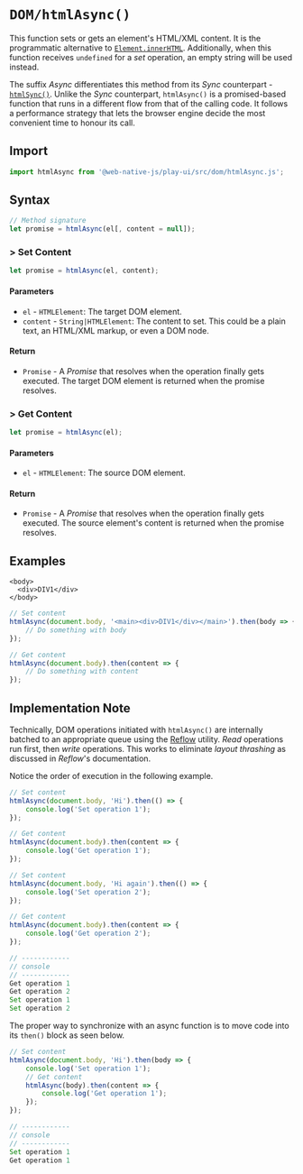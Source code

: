 # `DOM/htmlAsync()`

This function sets or gets an element's HTML/XML content. It is the programmatic alternative to [`Element.innerHTML`](https://developer.mozilla.org/en-US/docs/Web/API/Element/innerHTML). Additionally, when this function receives `undefined` for a _set_ operation, an empty string will be used instead.

The suffix _Async_ differentiates this method from its _Sync_ counterpart - [`htmlSync()`](/play-ui/api/dom/htmlsync.md). Unlike the _Sync_ counterpart, `htmlAsync()` is a promised-based function that runs in a different flow from that of the calling code. It follows a performance strategy that lets the browser engine decide the most convenient time to honour its call.

## Import

```javascript
import htmlAsync from '@web-native-js/play-ui/src/dom/htmlAsync.js';
```

## Syntax

```javascript
// Method signature
let promise = htmlAsync(el[, content = null]);
```

### &gt; Set Content

```javascript
let promise = htmlAsync(el, content);
```

#### Parameters

* `el` - `HTMLElement`: The target DOM element.
* `content` - `String|HTMLElement`: The content to set. This could be a plain text, an HTML/XML markup, or even a DOM node.

#### Return

* `Promise` - A _Promise_ that resolves when the operation finally gets executed. The target DOM element is returned when the promise resolves.

### &gt; Get Content

```javascript
let promise = htmlAsync(el);
```

#### Parameters

* `el` - `HTMLElement`: The source DOM element.

#### Return

* `Promise` - A _Promise_ that resolves when the operation finally gets executed. The source element's content is returned when the promise resolves.

## Examples

```markup
<body>
  <div>DIV1</div>
</body>
```

```javascript
// Set content
htmlAsync(document.body, '<main><div>DIV1</div></main>').then(body => {
    // Do something with body
});

// Get content
htmlAsync(document.body).then(content => {
    // Do something with content
});
```

## Implementation Note
Technically, DOM operations initiated with `htmlAsync()` are internally batched to an appropriate queue using the [Reflow](/play-ui/api/reflow.md) utility. *Read* operations run first, then *write* operations. This works to eliminate *layout thrashing* as discussed in *Reflow*'s documentation.

Notice the order of execution in the following example.

```javascript
// Set content
htmlAsync(document.body, 'Hi').then(() => {
    console.log('Set operation 1');
});

// Get content
htmlAsync(document.body).then(content => {
    console.log('Get operation 1');
});

// Set content
htmlAsync(document.body, 'Hi again').then(() => {
    console.log('Set operation 2');
});

// Get content
htmlAsync(document.body).then(content => {
    console.log('Get operation 2');
});

// ------------
// console
// ------------
Get operation 1
Get operation 2
Set operation 1
Set operation 2
```

The proper way to synchronize with an async function is to move code into its `then()` block as seen below.

```javascript
// Set content
htmlAsync(document.body, 'Hi').then(body => {
    console.log('Set operation 1');
    // Get content
    htmlAsync(body).then(content => {
        console.log('Get operation 1');
    });
});

// ------------
// console
// ------------
Set operation 1
Get operation 1
```

